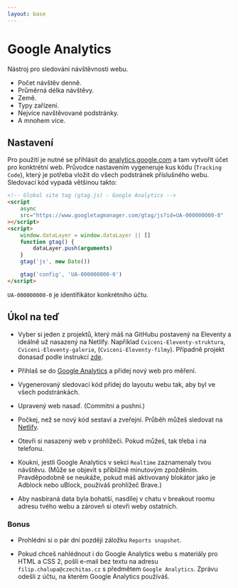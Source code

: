 ```yaml
---
layout: base
---
```


# Google Analytics

Nástroj pro sledování návštěvnosti webu.

- Počet návštěv denně.
- Průměrná délka návštěvy.
- Země.
- Typy zařízení.
- Nejvíce navštěvované podstránky.
- A mnohem více.

## Nastavení

Pro použití je nutné se přihlásit do [analytics.google.com](https://analytics.google.com/) a tam vytvořit účet pro konktrétní web. Průvodce nastavením vygeneruje kus kódu (`Tracking Code`), který je potřeba vložit do všech podstránek příslušného webu. Sledovací kód vypadá většinou takto:

```html
<!-- Global site tag (gtag.js) - Google Analytics -->
<script
	async
	src="https://www.googletagmanager.com/gtag/js?id=UA-000000000-0"
></script>
<script>
	window.dataLayer = window.dataLayer || []
	function gtag() {
		dataLayer.push(arguments)
	}
	gtag('js', new Date())

	gtag('config', 'UA-000000000-0')
</script>
```

`UA-000000000-0` je identifikátor konkrétního účtu.

## Úkol na teď

- Vyber si jeden z projektů, který máš na GitHubu postavený na Eleventy a ideálně už nasazený na Netlify. Například `Cviceni-Eleventy-struktura`, `Cviceni-Eleventy-galerie`, (`Cviceni-Eleventy-filmy`). Případně projekt donasaď podle instrukcí [zde](netlify-deploy).

- Přihlaš se do [Google Analytics](https://analytics.google.com/) a přidej nový web pro měření.

- Vygenerovaný sledovací kód přidej do layoutu webu tak, aby byl ve všech podstránkách.

- Upravený web nasaď. (Commitni a pushni.)

- Počkej, než se nový kód sestaví a zveřejní. Průběh můžeš sledovat na [Netlify](https://www.netlify.com/).

- Otevři si nasazený web v prohlížeči. Pokud můžeš, tak třeba i na telefonu.

- Koukni, jestli Google Analytics v sekci `Realtime` zaznamenaly tvou návštěvu. (Může se objevit s přibližně minutovým zpožděním. Pravděpodobně se neukáže, pokud máš aktivovaný blokátor jako je Adblock nebo uBlock, používáš prohlížeč Brave.)

- Aby nasbíraná data byla bohatší, nasdílej v chatu v breakout roomu adresu tvého webu a zároveň si otevři weby ostatních.

### Bonus

- Prohlédni si o pár dní později záložku `Reports snapshot`.

- Pokud chceš nahlédnout i do Google Analytics webu s materiály pro HTML a CSS 2, pošli e-mail bez textu na adresu `filip.chalupa@czechitas.cz` s předmětem `Google Analytics`. Zprávu odešli z účtu, na kterém Google Analytics používáš.
